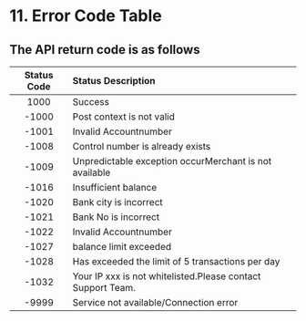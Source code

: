 # 11. Error Code Table

## The API return code is as follows


| Status Code                       |   Status Description    | 
| :-------------------------: | :----------- |
|1000|Success|
|-1000|Post context is not valid|
|-1001|Invalid Accountnumber|
|-1008|Control number is already exists|
|-1009|Unpredictable exception occurMerchant is not available|
|-1016|Insufficient balance|
|-1020|Bank city is incorrect|
|-1021|Bank No is incorrect|
|-1022|Invalid Accountnumber|
|-1027|balance limit exceeded|
|-1028|Has exceeded the limit of 5 transactions per day|
|-1032|Your IP xxx is not whitelisted.Please contact Support Team.|
|-9999|Service not available/Connection error|
